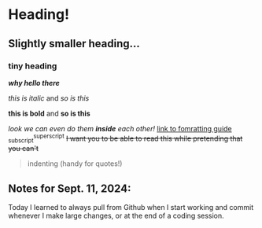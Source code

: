 # Heading!
## Slightly smaller heading...
### tiny heading
***why hello there***

_this is italic_ and *so is this*

__this is bold__ and **so is this**

*look we can even do them __inside__ each other!*
[link to fomratting guide](https://docs.github.com/en/get-started/writing-on-github/getting-started-with-writing-and-formatting-on-github/basic-writing-and-formatting-syntax)
<sub>subscript</sub><sup>superscript</sup> ~~I want you to be able to read this while pretending that you can't~~
> indenting (handy for quotes!)

## Notes for Sept. 11, 2024:
Today I learned to always pull from Github when I start working and commit whenever I make large changes, or at the end of a coding session.


